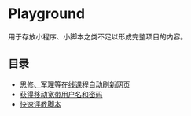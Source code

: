 # Playground

用于存放小程序、小脚本之类不足以形成完整项目的内容。

## 目录

- [思修、军理等在线课程自动刷新网页](auto-refresh)
- [获得移动宽带用户名和密码](cmcc-pppoe-tips)
- [快速评教脚本](teaching-evaluation)
